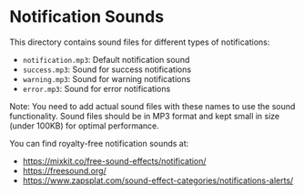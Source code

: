 # Notification Sounds

This directory contains sound files for different types of notifications:

- `notification.mp3`: Default notification sound
- `success.mp3`: Sound for success notifications
- `warning.mp3`: Sound for warning notifications
- `error.mp3`: Sound for error notifications

Note: You need to add actual sound files with these names to use the sound functionality.
Sound files should be in MP3 format and kept small in size (under 100KB) for optimal performance.

You can find royalty-free notification sounds at:
- https://mixkit.co/free-sound-effects/notification/
- https://freesound.org/
- https://www.zapsplat.com/sound-effect-categories/notifications-alerts/
